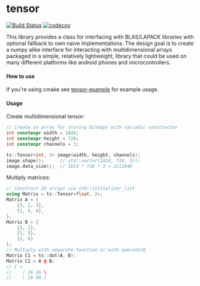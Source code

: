 # tensor
[![Build Status](https://travis-ci.org/dawidkski/tensor.svg?branch=master)](https://travis-ci.org/dawidkski/tensor)
[![codecov](https://codecov.io/gh/dawidkski/tensor/branch/master/graph/badge.svg?token=VN370FECA9)](https://codecov.io/gh/dawidkski/tensor)

This library provides a class for interfacing with BLAS/LAPACK libraries with optional fallback to
own naive implementations. The design goal is to create a numpy alike interface for interacting
with multidimensional arrays packaged in a simple, relatively lightweight, library that
could be used on many different platforms like android phones and microcontrollers.

#### How to use
If you're using cmake see [tensor-example](https://github.com/dawidkski/tensor-example) for example usage.

#### Usage
Create multidimensional tensor:
```c++
// Create an array for storing bitmaps with variadic constructor
int constexpr width = 1024;
int constexpr height = 720;
int constexpr channels = 3;

ts::Tensor<int, 3> image(width, height, channels);
image.shape();      // std::vector{1024, 720, 3});
image.data_size();  // 1024 * 720 * 3 = 2211840
```

Multiply matrices:
```c++
// Construct 2D arrays via std::initializer_list
using Matrix = ts::Tensor<float, 2>;
Matrix A = {
    {3, 1, 3},
    {1, 5, 9},
};
Matrix B = {
    {3, 1},
    {1, 5},
    {2, 6}
};
// Multiply with separate function or with operator@
Matrix C1 = ts::dot(A, B);
Matrix C2 = A @ B;
// C = 
//    / 16 26 \
//    \ 26 80 /
```